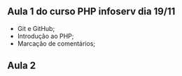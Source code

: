 ## Aula 1 do curso PHP infoserv dia 19/11
- Git e GitHub;
- Introdução ao PHP;
- Marcação de comentários;

## Aula 2